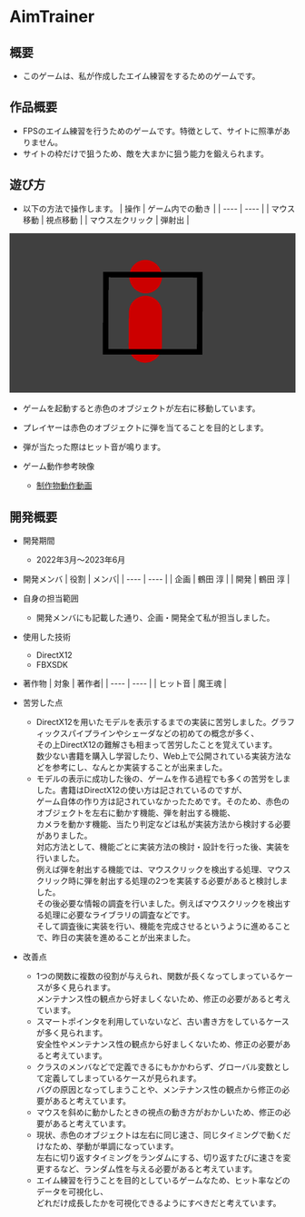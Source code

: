 # AimTrainer

## 概要

- このゲームは、私が作成したエイム練習をするためのゲームです。

## 作品概要

- FPSのエイム練習を行うためのゲームです。特徴として、サイトに照準がありません。
- サイトの枠だけで狙うため、敵を大まかに狙う能力を鍛えられます。

## 遊び方

- 以下の方法で操作します。
  | 操作 | ゲーム内での動き |
  | ---- | ---- |
  | マウス移動 | 視点移動 |
  | マウス左クリック | 弾射出 |

![ゲーム画像](image.png)

- ゲームを起動すると赤色のオブジェクトが左右に移動しています。
- プレイヤーは赤色のオブジェクトに弾を当てることを目的とします。
- 弾が当たった際はヒット音が鳴ります。

- ゲーム動作参考映像
  - [制作物動作動画](制作物動作動画.mp4)

## 開発概要

- 開発期間
  - 2022年3月～2023年6月
- 開発メンバ
  | 役割 | メンバ|
  | ---- | ---- |
  | 企画 | 鶴田 淳 |
  | 開発 | 鶴田 淳 |
- 自身の担当範囲
  - 開発メンバにも記載した通り、企画・開発全て私が担当しました。

- 使用した技術
  - DirectX12
  - FBXSDK

- 著作物
  | 対象 | 著作者|
  | ---- | ---- |
  | ヒット音 | 魔王魂 |

- 苦労した点
  - DirectX12を用いたモデルを表示するまでの実装に苦労しました。グラフィックスパイプラインやシェーダなどの初めての概念が多く、  
    その上DirectX12の難解さも相まって苦労したことを覚えています。  
    数少ない書籍を購入し学習したり、Web上で公開されている実装方法などを参考にし、なんとか実装することが出来ました。
  - モデルの表示に成功した後の、ゲームを作る過程でも多くの苦労をしました。書籍はDirectX12の使い方は記されているのですが、  
    ゲーム自体の作り方は記されていなかったためです。そのため、赤色のオブジェクトを左右に動かす機能、弾を射出する機能、  
    カメラを動かす機能、当たり判定などは私が実装方法から検討する必要がありました。  
    対応方法として、機能ごとに実装方法の検討・設計を行った後、実装を行いました。  
    例えば弾を射出する機能では、マウスクリックを検出する処理、マウスクリック時に弾を射出する処理の2つを実装する必要があると検討しました。  
    その後必要な情報の調査を行いました。例えばマウスクリックを検出する処理に必要なライブラリの調査などです。  
    そして調査後に実装を行い、機能を完成させるというように進めることで、昨日の実装を進めることが出来ました。  

- 改善点
  - 1つの関数に複数の役割が与えられ、関数が長くなってしまっているケースが多く見られます。  
    メンテナンス性の観点から好ましくないため、修正の必要があると考えています。
  - スマートポインタを利用していないなど、古い書き方をしているケースが多く見られます。  
    安全性やメンテナンス性の観点から好ましくないため、修正の必要があると考えています。
  - クラスのメンバなどで定義できるにもかかわらず、グローバル変数として定義してしまっているケースが見られます。  
    バグの原因となってしまうことや、メンテナンス性の観点から修正の必要があると考えています。
  - マウスを斜めに動かしたときの視点の動き方がおかしいため、修正の必要があると考えています。
  - 現状、赤色のオブジェクトは左右に同じ速さ、同じタイミングで動くだけなため、挙動が単調になっています。  
    左右に切り返すタイミングをランダムにする、切り返すたびに速さを変更するなど、ランダム性を与える必要があると考えています。
  - エイム練習を行うことを目的としているゲームなため、ヒット率などのデータを可視化し、  
    どれだけ成長したかを可視化できるようにすべきだと考えています。
